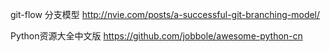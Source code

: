 
git-flow 分支模型 http://nvie.com/posts/a-successful-git-branching-model/

Python资源大全中文版 https://github.com/jobbole/awesome-python-cn
